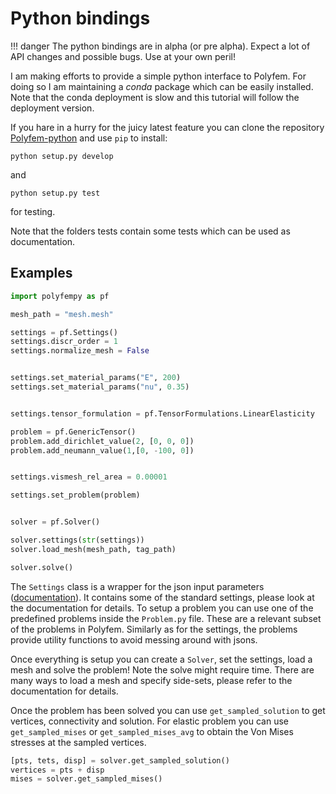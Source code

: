 Python bindings
===============

!!! danger
	The python bindings are in alpha (or pre alpha). Expect a lot of API changes and possible bugs. Use at your own peril!

I am making efforts to provide a simple python interface to Polyfem.
For doing so I am maintaining  a *conda* package which can be easily installed. Note that the conda deployment is slow and this tutorial will follow the deployment version.

If you hare in a hurry for the juicy latest feature you can clone the repository [Polyfem-python](https://github.com/polyfem/polyfem-python) and use `pip` to install:
```
python setup.py develop
```
and
```
python setup.py test
```
for testing.

Note that the folders tests contain some tests which can be used as documentation.


Examples
--------

```python
import polyfempy as pf

mesh_path = "mesh.mesh"

settings = pf.Settings()
settings.discr_order = 1
settings.normalize_mesh = False


settings.set_material_params("E", 200)
settings.set_material_params("nu", 0.35)


settings.tensor_formulation = pf.TensorFormulations.LinearElasticity

problem = pf.GenericTensor()
problem.add_dirichlet_value(2, [0, 0, 0])
problem.add_neumann_value(1,[0, -100, 0])


settings.vismesh_rel_area = 0.00001

settings.set_problem(problem)


solver = pf.Solver()

solver.settings(str(settings))
solver.load_mesh(mesh_path, tag_path)

solver.solve()
```

The `Settings` class is a wrapper for the json input parameters ([documentation](documentation.md)). It contains some of the standard settings, please look at the documentation for details.
To setup a problem you can use one of the predefined problems inside the `Problem.py` file. These are a relevant subset of the problems in Polyfem. Similarly as for the settings, the problems provide utility functions to avoid messing around with jsons.

Once everything is setup you can create a `Solver`, set the settings, load a mesh and solve the problem! Note the solve might require time.
There are many ways to load a mesh and specify side-sets, please refer to the documentation for details.

Once the problem has been solved you can use `get_sampled_solution` to get vertices, connectivity and solution. For elastic problem you can use `get_sampled_mises` or `get_sampled_mises_avg` to obtain the Von Mises stresses at the sampled vertices.

```python
[pts, tets, disp] = solver.get_sampled_solution()
vertices = pts + disp
mises = solver.get_sampled_mises()
```